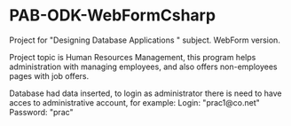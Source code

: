# PAB-ODK-WebFormCsharp

Project for "Designing Database Applications " subject. WebForm version.

Project topic is Human Resources Management, this program helps administration with managing employees, and also offers non-employees pages with job offers.

Database had data inserted, to login as administrator there is need to have acces to administrative account, for example: 
Login: "prac1<span></span>@<span></span>co.net"
Password: "prac"
